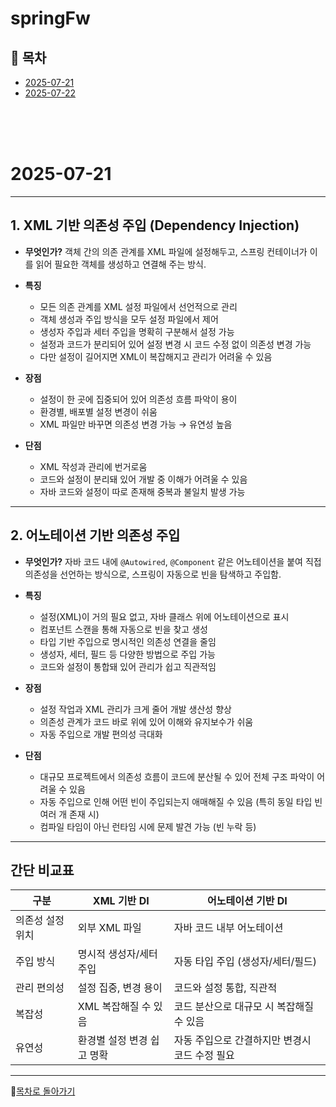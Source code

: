 # springFw

## 📅 목차

- [2025-07-21](#2025-07-21)
- [2025-07-22](#2025-07-22)

<br><br><br>

# 2025-07-21
---

## 1. XML 기반 의존성 주입 (Dependency Injection)

* **무엇인가?**
  객체 간의 의존 관계를 XML 파일에 설정해두고, 스프링 컨테이너가 이를 읽어 필요한 객체를 생성하고 연결해 주는 방식.

* **특징**

  * 모든 의존 관계를 XML 설정 파일에서 선언적으로 관리
  * 객체 생성과 주입 방식을 모두 설정 파일에서 제어
  * 생성자 주입과 세터 주입을 명확히 구분해서 설정 가능
  * 설정과 코드가 분리되어 있어 설정 변경 시 코드 수정 없이 의존성 변경 가능
  * 다만 설정이 길어지면 XML이 복잡해지고 관리가 어려울 수 있음

* **장점**

  * 설정이 한 곳에 집중되어 있어 의존성 흐름 파악이 용이
  * 환경별, 배포별 설정 변경이 쉬움
  * XML 파일만 바꾸면 의존성 변경 가능 → 유연성 높음

* **단점**

  * XML 작성과 관리에 번거로움
  * 코드와 설정이 분리돼 있어 개발 중 이해가 어려울 수 있음
  * 자바 코드와 설정이 따로 존재해 중복과 불일치 발생 가능

---

## 2. 어노테이션 기반 의존성 주입

* **무엇인가?**
  자바 코드 내에 `@Autowired`, `@Component` 같은 어노테이션을 붙여 직접 의존성을 선언하는 방식으로, 스프링이 자동으로 빈을 탐색하고 주입함.

* **특징**

  * 설정(XML)이 거의 필요 없고, 자바 클래스 위에 어노테이션으로 표시
  * 컴포넌트 스캔을 통해 자동으로 빈을 찾고 생성
  * 타입 기반 주입으로 명시적인 의존성 연결을 줄임
  * 생성자, 세터, 필드 등 다양한 방법으로 주입 가능
  * 코드와 설정이 통합돼 있어 관리가 쉽고 직관적임

* **장점**

  * 설정 작업과 XML 관리가 크게 줄어 개발 생산성 향상
  * 의존성 관계가 코드 바로 위에 있어 이해와 유지보수가 쉬움
  * 자동 주입으로 개발 편의성 극대화

* **단점**

  * 대규모 프로젝트에서 의존성 흐름이 코드에 분산될 수 있어 전체 구조 파악이 어려울 수 있음
  * 자동 주입으로 인해 어떤 빈이 주입되는지 애매해질 수 있음 (특히 동일 타입 빈 여러 개 존재 시)
  * 컴파일 타임이 아닌 런타임 시에 문제 발견 가능 (빈 누락 등)

---

## 간단 비교표

| 구분        | XML 기반 DI       | 어노테이션 기반 DI                |
| --------- | --------------- | -------------------------- |
| 의존성 설정 위치 | 외부 XML 파일       | 자바 코드 내부 어노테이션             |
| 주입 방식     | 명시적 생성자/세터 주입   | 자동 타입 주입 (생성자/세터/필드)       |
| 관리 편의성    | 설정 집중, 변경 용이    | 코드와 설정 통합, 직관적             |
| 복잡성       | XML 복잡해질 수 있음   | 코드 분산으로 대규모 시 복잡해질 수 있음    |
| 유연성       | 환경별 설정 변경 쉽고 명확 | 자동 주입으로 간결하지만 변경시 코드 수정 필요 |

---
📅[목차로 돌아가기](#-목차)

